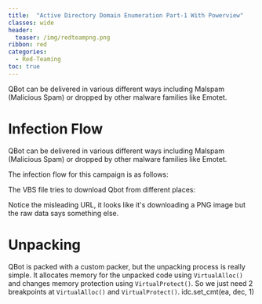 ```yaml
---
title:  "Active Directory Domain Enumeration Part-1 With Powerview"
classes: wide
header:
  teaser: /img/redteampng.png
ribbon: red
categories:
  - Red-Teaming
toc: true
---
```


QBot can be delivered in various different ways including Malspam (Malicious Spam) or dropped by other malware families like Emotet.

# Infection Flow

QBot can be delivered in various different ways including Malspam (Malicious Spam) or dropped by other malware families like Emotet.

The infection flow for this campaign is as follows:

The VBS file tries to download Qbot from different places:

Notice the misleading URL, it looks like it's downloading a PNG image but the raw data says something else.

# Unpacking

QBot is packed with a custom packer, but the unpacking process is really simple. It allocates memory for the unpacked code using `VirtualAlloc()` and changes memory protection using `VirtualProtect()`. So we just need 2 breakpoints at  `VirtualAlloc()`  and  `VirtualProtect()`.
idc.set_cmt(ea, dec, 1)
